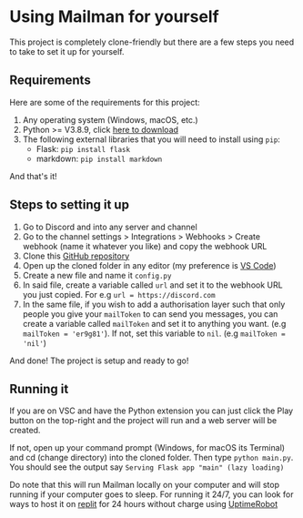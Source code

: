 # Using Mailman for yourself

This project is completely clone-friendly but there are a few steps you need to take to set it up for yourself.

## Requirements
Here are some of the requirements for this project:

1) Any operating system (Windows, macOS, etc.)
2) Python >= V3.8.9, click [here to download](https://python.org)
3) The following external libraries that you will need to install using `pip`:
    - Flask: `pip install flask`
    - markdown: `pip install markdown`

And that's it!

## Steps to setting it up
1) Go to Discord and into any server and channel
2) Go to the channel settings > Integrations > Webhooks > Create webhook (name it whatever you like) and copy the webhook URL
3) Clone this [GitHub repository](https://github.com/Prakhar896/Mailman)
4) Open up the cloned folder in any editor (my preference is [VS Code](https://code.visualstudio.com))
5) Create a new file and name it `config.py`
6) In said file, create a variable called `url` and set it to the webhook URL you just copied. For e.g `url = https://discord.com`
7) In the same file, if you wish to add a authorisation layer such that only people you give your `mailToken` to can send you messages, you can create a variable called `mailToken` and set it to anything you want. (e.g `mailToken = 'er9g81'`). If not, set this variable to `nil`. (e.g `mailToken = 'nil'`)

And done! The project is setup and ready to go!

## Running it
If you are on VSC and have the Python extension you can just click the Play button on the top-right and the project will run and a web server will be created.

If not, open up your command prompt (Windows, for macOS its Terminal) and cd (change directory) into the cloned folder. Then type `python main.py`. You should see the output say `Serving Flask app "main" (lazy loading)`

Do note that this will run Mailman locally on your computer and will stop running if your computer goes to sleep. For running it 24/7, you can look for ways to host it on [replit](https://replit.com) for 24 hours without charge using [UptimeRobot](https://uptimerobot.com)
